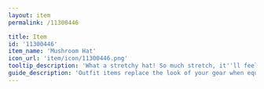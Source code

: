 ```yaml
---
layout: item
permalink: /11300446

title: Item
id: '11300446'
item_name: 'Mushroom Hat'
icon_url: 'item/icon/11300446.png'
tooltip_description: 'What a stretchy hat! So much stretch, it''ll feel like it was made just for you!'
guide_description: 'Outfit items replace the look of your gear when equipped.'
---
```

